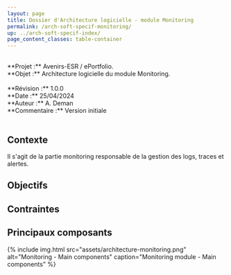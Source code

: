 ```yaml
---
layout: page
title: Dossier d'Architecture logicielle - module Monitoring
permalink: /arch-soft-specif-monitoring/
up: ../arch-soft-specif-index/
page_content_classes: table-container
---
```


<br/>
**Projet :** Avenirs-ESR / ePortfolio. <br/>
**Objet :** Architecture logicielle du module Monitoring.<br/>
<br/>
**Révision :** 1.0.0<br/>
**Date :** 25/04/2024<br/>
**Auteur :** A. Deman<br/>
**Commentaire :** Version initiale<br/>
<br/>

## Contexte  
Il s'agit de la partie monitoring responsable de la gestion des logs, traces et alertes.

## Objectifs 

## Contraintes

## Principaux composants
{% include img.html
        src="assets/architecture-monitoring.png"
        alt="Monitoring - Main components"
        caption="Monitoring module - Main components"
%}